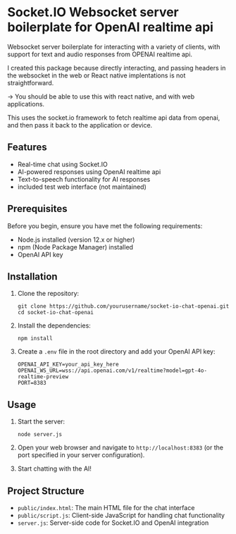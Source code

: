 # Socket.IO Websocket server boilerplate for OpenAI realtime api
Websocket server boilerplate for interacting with a variety of clients, with support for text and audio responses from OPENAI realtime api.

I created this package because directly interacting, and passing headers in the websocket in the web or React native implentations is not straightforward.

-> You should be able to use this with react native, and with web applications.

This uses the socket.io framework to fetch realtime api data from openai, and then pass it back to the application or device.

## Features

- Real-time chat using Socket.IO
- AI-powered responses using OpenAI realtime api
- Text-to-speech functionality for AI responses
- included test web interface (not maintained)

## Prerequisites

Before you begin, ensure you have met the following requirements:

- Node.js installed (version 12.x or higher)
- npm (Node Package Manager) installed
- OpenAI API key
## Installation

1. Clone the repository:
   ```
   git clone https://github.com/yourusername/socket-io-chat-openai.git
   cd socket-io-chat-openai
   ```

2. Install the dependencies:
   ```
   npm install
   ```

3. Create a `.env` file in the root directory and add your OpenAI API key:
   ```
   OPENAI_API_KEY=your_api_key_here
   OPENAI_WS_URL=wss://api.openai.com/v1/realtime?model=gpt-4o-realtime-preview
   PORT=8383
   ```

## Usage

1. Start the server:
   ```
   node server.js
   ```

2. Open your web browser and navigate to `http://localhost:8383` (or the port specified in your server configuration).

3. Start chatting with the AI!

## Project Structure

- `public/index.html`: The main HTML file for the chat interface
- `public/script.js`: Client-side JavaScript for handling chat functionality
- `server.js`: Server-side code for Socket.IO and OpenAI integration

